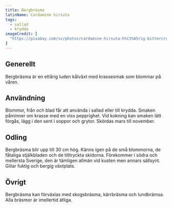```yaml
---
title: Bergbräsma
latinName: Cardamine hirsuta
tags:
  - sallad
  - krydda
imageCredit: [
  "https://pixabay.com/sv/photos/cardamine-hirsuta-h%C3%A5rig-bittercress-846445/"
]
---
```


## Generellt

Bergbräsma är en ettårig luden kålväxt med krassesmak som blommar på våren.

## Användning

Blommor, från och blad får att använda i sallad eller till krydda. Smaken påminner om krasse med en viss pepprighet. Vid kokning kan smaken lätt förgås, lägg i den sent i soppor och grytor. Skördas mars till november.

## Odling

Bergbräsma blir upp till 30 cm hög. Känns igen på de små blommorna, de fåtaliga stjälkbladen och de tilltryckta skidorna. Förekommer i södra och mellersta Sverige, den är tämligen allmän vid kusten men annars sällsynt. Gillar fuktig och bergig växtplats.

## Övrigt

Bergbräsma kan förväxlas med skogsbräsma, kärrbräsma och lundbrämsa. Alla bräsmor är imellertid ätliga.
